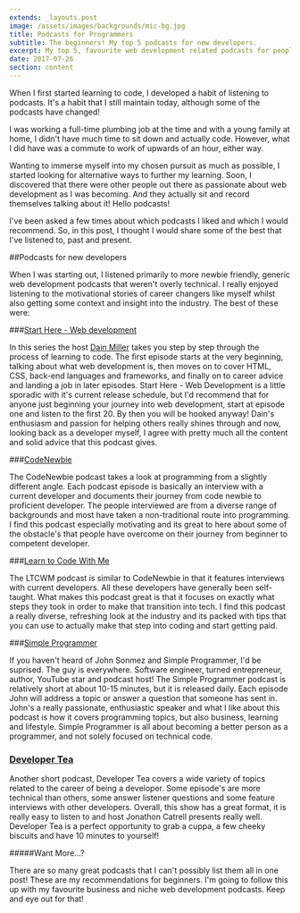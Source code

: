 ```yaml
---
extends: _layouts.post
image: /assets/images/backgrounds/mic-bg.jpg
title: Podcasts for Programmers
subtitle: The beginners! My top 5 podcasts for new developers.
excerpt: My top 5, favourite web development related podcasts for people new to web development - and podcasts!
date: 2017-07-26
section: content
---
```


When I first started learning to code, I developed a habit of listening to podcasts. It's a habit that I still maintain today, although some of the podcasts have changed! 

I was working a full-time plumbing job at the time and with a young family at home, I didn't have much time to sit down and actually code. However, what I did have was a commute to work of upwards of an hour, either way. 

Wanting to immerse myself into my chosen pursuit as much as possible, I started looking for alternative ways to further my learning. Soon, I discovered that there were other people out there as passionate about web development as I was becoming. And they actually sit and record themselves talking about it! Hello podcasts! 

I've been asked a few times about which podcasts I liked and which I would recommend. So, in this post, I thought I would share some of the best that I've listened to, past and present.

##Podcasts for new developers

When I was starting out, I listened primarily to more newbie friendly, generic web development podcasts that weren't overly technical. I really enjoyed listening to the motivational stories of career changers like myself whilst also getting some context and insight into the industry. The best of these were: 

###[Start Here - Web development](http://starthere.fm/webdev)

In this series the host [Dain Miller](http://dain.io/) takes you step by step through the process of learning to code. The first episode starts at the very beginning, talking about what web development is, then moves on to cover HTML, CSS, back-end languages and frameworks, and finally on to career advice and landing a job in later episodes. Start Here - Web Development is a little sporadic with it's current release schedule, but I'd recommend that for anyone just beginning your journey into web development, start at episode one and listen to the first 20. By then you will be hooked anyway! Dain's enthusiasm and passion for helping others really shines through and now, looking back as a developer myself, I agree with pretty much all the content and solid advice that this podcast gives. 

###[CodeNewbie](http://www.codenewbie.org/podcast)

The CodeNewbie podcast takes a look at programming from a slightly different angle. Each podcast episode is basically an interview with a current developer and documents their journey from code newbie to proficient developer. The people interviewed are from a diverse range of backgrounds and most have taken a non-traditional route into programming. I find this podcast especially motivating and its great to here about some of the obstacle's that people have overcome on their journey from beginner to competent developer. 

###[Learn to Code With Me](https://learntocodewith.me/podcast/)

The LTCWM podcast is similar to CodeNewbie in that it features interviews with current developers. All these developers have generally been self-taught. What makes this podcast great is that it focuses on exactly what steps they took in order to make that transition into tech. I find this podcast a really diverse, refreshing look at the industry and its packed with tips that you can use to actually make that step into coding and start getting paid. 

###[Simple Programmer](https://simpleprogrammer.com/podcasts/)

If you haven't heard of John Sonmez and Simple Programmer, I'd be suprised. The guy is everywhere. Software engineer, turned entrepreneur, author, YouTube star and podcast host! The Simple Programmer podcast is relatively short at about 10-15 minutes, but it is released daily. Each episode John will address a topic or answer a question that someone has sent in. John's a really passionate, enthusiastic speaker and what I like about this podcast is how it covers programming topics, but also business, learning and lifestyle. Simple Programmer is all about becoming a better person as a programmer, and not solely focused on technical code. 

### [Developer Tea](https://spec.fm/podcasts/developer-tea)

Another short podcast, Developer Tea covers a wide variety of topics related to the career of being a developer. Some episode's are more technical than others, some answer listener questions and some feature interviews with other developers. Overall, this show has a great format, it is really easy to listen to and host Jonathon Catrell presents really well. Developer Tea is a perfect opportunity to grab a cuppa, a few cheeky biscuits and have 10 minutes to yourself! 

#####Want More...?

There are so many great podcasts that I can't possibly list them all in one post! These are my recommendations for beginners. I'm going to follow this up with my favourite business and niche web development podcasts. Keep and eye out for that!
